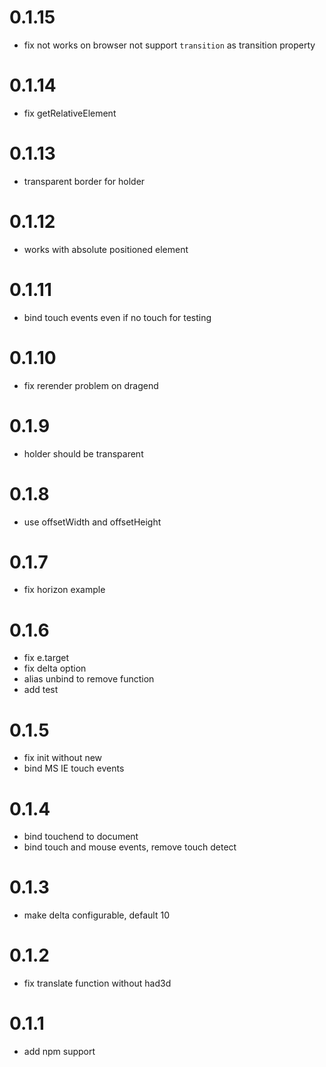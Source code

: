 # 0.1.15
* fix not works on browser not support `transition` as transition property

# 0.1.14
* fix getRelativeElement

# 0.1.13
* transparent border for holder

# 0.1.12
* works with absolute positioned element

# 0.1.11
* bind touch events even if no touch for testing

# 0.1.10
* fix rerender problem on dragend

# 0.1.9
* holder should be transparent

# 0.1.8
* use offsetWidth and offsetHeight

# 0.1.7
* fix horizon example

# 0.1.6
* fix e.target
* fix delta option
* alias unbind to remove function
* add test

# 0.1.5
* fix init without new
* bind MS IE touch events

# 0.1.4
* bind touchend to document
* bind touch and mouse events, remove touch detect

# 0.1.3
* make delta configurable, default 10

# 0.1.2
* fix translate function without had3d

# 0.1.1
* add npm support

